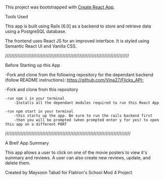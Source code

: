 This project was bootstrapped with [Create React App](https://github.com/facebook/create-react-app).

Tools Used 

This app is built using Rails [6.0] as a backend to store and retrieve data using a PostgreSQL database.

The frontend uses React JS for an improved interface. It is styled using Semantic React UI and Vanilla CSS.

////////////////////////////////////////////////////////////////////////////////

Before Starting up this App

-Fork and clone from the following repository for the dependant backend (follow README instructions): https://github.com/Vina27/Flicks_API-

-Fork and clone from this repository

    -run npm i in your terminal 
        -Installs all the dependant modules required to run this React App

    -run npm start in your terminal 
        -this starts up the app. Be sure to run the rails backend first
        -then you will be prompted (when prompted enter y for yes) to open this app on a different PORT

/////////////////////////////////////////////////////////////////////////////////

A Breif App Summary 

This app allows a user to click on one of the movie posters to view it's summary and reviews. 
A user can also create new reviews, update, and delete them.  

Created by Maysoon Tabali for Flatiron's School Mod 4 Project 



